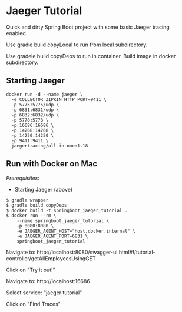 # Jaeger Tutorial

Quick and dirty Spring Boot project with some basic Jaeger tracing enabled.


Use gradle build copyLocal to run from local subdirectory.

Use gradele build copyDeps to run in container. Build image in docker subdirectory.


## Starting Jaeger

```
docker run -d --name jaeger \
  -e COLLECTOR_ZIPKIN_HTTP_PORT=9411 \
  -p 5775:5775/udp \
  -p 6831:6831/udp \
  -p 6832:6832/udp \
  -p 5778:5778 \
  -p 16686:16686 \
  -p 14268:14268 \
  -p 14250:14250 \
  -p 9411:9411 \
  jaegertracing/all-in-one:1.18
```

## Run with Docker on Mac

*Prerequisites*:
- Starting Jaeger (above)

```
$ gradle wrapper
$ gradle build copyDeps
$ docker build -t springboot_jaeger_tutorial .
$ docker run --rm \
    --name springboot_jaeger_tutorial \
    -p 8080:8080 \
    -e JAEGER_AGENT_HOST="host.docker.internal" \
    -e JAEGER_AGENT_PORT=6831 \
    springboot_jaeger_tutorial
```

Navigate to: http://localhost:8080/swagger-ui.html#!/tutorial-controller/getAllEmployeesUsingGET

Click on "Try it out!"

Navigate to: http://localhost:16686

Select service: "jaeger tutorial"

Click on "Find Traces"

